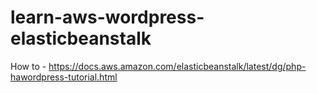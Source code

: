 # learn-aws-wordpress-elasticbeanstalk

How to - https://docs.aws.amazon.com/elasticbeanstalk/latest/dg/php-hawordpress-tutorial.html
